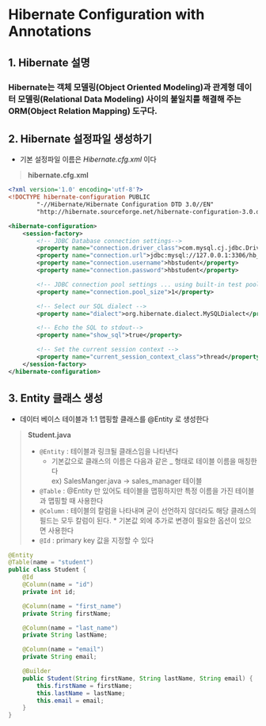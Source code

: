 # Hibernate Configuration with Annotations
## 1. Hibernate 설명
### Hibernate는 객체 모델링(Object Oriented Modeling)과 관계형 데이터 모델링(Relational Data Modeling) 사이의 불일치를 해결해 주는 ORM(Object Relation Mapping) 도구다.

## 2. Hibernate 설정파일 생성하기
* 기본 설정파일 이름은 _Hibernate.cfg.xml_ 이다
> **hibernate.cfg.xml**
``` xml
<?xml version='1.0' encoding='utf-8'?>
<!DOCTYPE hibernate-configuration PUBLIC
        "-//Hibernate/Hibernate Configuration DTD 3.0//EN"
        "http://hibernate.sourceforge.net/hibernate-configuration-3.0.dtd">

<hibernate-configuration>
    <session-factory>
        <!-- JDBC Database connection settings-->
        <property name="connection.driver_class">com.mysql.cj.jdbc.Driver</property>
        <property name="connection.url">jdbc:mysql://127.0.0.1:3306/hb_student_tracker?useSSL=false</property>
        <property name="connection.username">hbstudent</property>
        <property name="connection.password">hbstudent</property>

        <!-- JDBC connection pool settings ... using built-in test pool -->
        <property name="connection.pool_size">1</property>

        <!-- Select our SQL dialect -->
        <property name="dialect">org.hibernate.dialect.MySQLDialect</property>

        <!-- Echo the SQL to stdout-->
        <property name="show_sql">true</property>

        <!-- Set the current session context -->
        <property name="current_session_context_class">thread</property>
    </session-factory>
</hibernate-configuration>
```

## 3. Entity 클래스 생성
* 데이터 베이스 테이블과 1:1 맵핑할 클래스를 @Entity 로 생성한다
> **Student.java**
> * `@Entity` : 테이블과 링크될 클래스임을 나타낸다
>   * 기본값으로 클래스의 이름은 다음과 같은 _ 형태로 테이블 이름을 매칭한다   
>     ex) SalesManger.java -> sales_manager 테이블
> * `@Table` : @Entity 만 있어도 테이블을 맵핑하지만 특정 이름을 가진 테이블과 맵핑할 때 사용한다
> * `@Column` : 테이블의 칼럼을 나타내며 굳이 선언하지 않더라도 해당 클래스의 필드는 모두 칼럼이 된다.
    * 기본값 외에 추가로 변경이 필요한 옵션이 있으면 사용한다
> * `@Id` : primary key 값을 지정할 수 있다
``` java
@Entity
@Table(name = "student")
public class Student {
    @Id
    @Column(name = "id")
    private int id;

    @Column(name = "first_name")
    private String firstName;

    @Column(name = "last_name")
    private String lastName;

    @Column(name = "email")
    private String email;

    @Builder
    public Student(String firstName, String lastName, String email) {
        this.firstName = firstName;
        this.lastName = lastName;
        this.email = email;
    }
}
```

